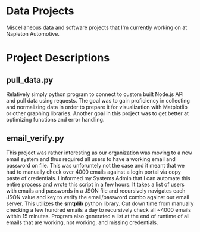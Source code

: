 # Data Projects
Miscellaneous data and software projects that I'm currently working on at Napleton Automotive.

# Project Descriptions
## pull_data.py
Relatively simply python program to connect to custom built Node.js API and pull data using requests. The goal was to gain proficiency in collecting and normalizing data in order to prepare it for visualization with Matplotlib or other graphing libraries. Another goal in this project was to get better at optimizing functions and error handling. 

## email_verify.py
This project was rather interesting as our organization was moving to a new email system and thus required all users to have a working email and password on file. This was unforuntely not the case and it meant that we had to manually check over 4000 emails against a login portal via copy paste of credentials. I informed my Systems Admin that I can automate this entire process and wrote this script in a few hours. It takes a list of users with emails and passwords in a JSON file and recursively navigates each JSON value and key to verify the email/password combo against our email server. This utilizes the **smtplib** python library. Cut down time from manually checking a few hundred emails a day to recursively check all ~4000 emails within 15 minutes. Program also generated a list at the end of runtime of all emails that are working, not working, and missing credentials. 



